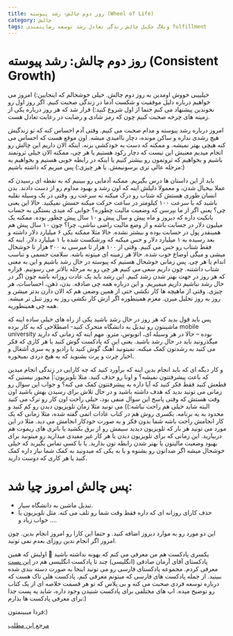 ```yaml
---
title: روز دوم چالش- رشد پیوسته (Wheel of Life)
category: چالش
tags: وبلاگ جکیل چالش زندگی تعادل رشد توسعه رضایتمندی fulfillment
---
```



# روز دوم چالش: رشد پیوسته (Consistent Growth)


خیلیییی خووش اومدین به روز دوم چالش. خیلی خوشحالم که اینجایین:)
امروز می خواهیم درباره دلیل موفقیت و شکست آدما در زندگی صحبت کنیم.
اگر روز اول رو نخوندین پیشنهاد می کنم حتما از اول شروع کنید:)
قرار شد که هر روز درباره یکی از زمینه های چرخه صحبت کنیم چون که رمز شادی و رضایت در رعایت تعادل هست.

امروز درباره رشد پیوسته و مدام صحبت می کنیم. وقتی آدم احساس کنه که تو زندگیش هیچ رشدی نداره و ساکن مونده، دچار ناامیدی میشه. اون موقع هست که احساس می کنه هیچی بهتر نمیشه. و ممکنه که دست به خودکشی بزنه.
اینکه الان داریم این چالش رو انجام میدیم معنیش این نیست که دچار رکود هستیم یا هر چی، ممکنه الان خیلی ثروتمند باشیم و بخواهیم که ثروتمون رو بیشتر کنیم یا اینکه در رابطه خوبی هستیم و بخواهیم به مرحله عالی تری برسونیمش. یا هر چیزی:) پس میریم که داشته باشیم:)

باید از این داستان ها درس بگیریم. ممکنه آدمایی رو ببینیم که به نقطه ای رسیدن که عملا بیخیال شدن، و معمولا دلیلش اینه که اون رشد و بهبود مداوم رو از دست دادند. بدن انسان طوری هستش که شتاب رو درک میکنه نه سرعت رو. وقتی در یک وسیله نقلیه باشید که با سرعت ۱۰۰ کیلومتر در ساعت حرکت میکنه حسش نمیکنید.
حالا این یعنی چی؟ یعنی اگر از ما بپرسن که وضعیت مالیت چطوره؟ جوابی که میدی بستگی به حساب بانکیت داره که دیروز و ماه پیش و سال پیش و ۱۰ سال پیش چطور بوده. ممکنه یک میلیون دلار در جسابت باشه و از وضع مالیت راضی نباشی، چرا؟ چون ۱۰ سال پیش هم همینقدر پول در حسابت بوده و بیشتر نشده.
حالا مثلا ممکنه یکی ۶ میلیارد دلار داشته و بعد رسیده به ۱ میلیارد دلار و حس میکنه که ورشکست شده با ۱ میلیارد دلار. اینه که فقط شتاب رو حس می کنیم. وقتی از ۱۰۰ هزار تا میرسی به ۲۰۰ هزار تا خوشحال میشی و میگی اوضاع خوب شده.
حالا هر زمینه ای میتونه باشه. سلامت جسمی و تناسب اندام یا هر چی.
پس زمانی خوشحال هستیم که پیوسته در حال رشد باشیم و این به معنی شتاب داشتنه. چون داریم سعی می کنیم هر چی رو به مرحله بالاتر می رسونیم.
قراره که هر روز در جهت بهتر شدن رشد کنیم. این رشد باید یک عادت روزانه باشه چون اگر در حال رشد نباشیم داریم میمیریم. و این درباره همه چی صادقه. بدن، ذهن، احساسات، هر چیزی. وقتی از ماهیچه ها کار نکشی حتی از همین وضعی هم که الان دارن بدتر میشن و روز به روز تحلیل میرن. مغزم همینطوره اگر ازش کار نکشی روز به روز تنبل تر میشه. همه چی همینطوریه.

پس باید قول بدید که هر روز در حال رشد باشید یکی از راه های خیلی ساده اینه که ماشینتون رو تبدیل به دانشگاه متحرک کنید- اصطلاحی که به کار برده mobile university بوده – حالا در هر وسیله ای، اتوبوس، مترو. مهم اینه که زمانی که دارید میگذرونید باید در حال رشد باشید. یعنی این که پادکست گوش کنید یا هر کاری که فکر می کنید به رشدتون کمک میکنه. نمیتونید آهنگ گوش کنید یا رادیو و یه سری آشغال و اخبار چرت و پرت بشنوید که به هیچ دردی نمیخوره.

و کار دیگه ای که باید انجام بدین اینه که برآورد کنید که چه کارایی در زندگی انجام میدین که باعث پیشرفتتون نمیشه؟ و اونا رو حذف کنید.
مثلا تلویزیون:|
مجبور نیستین که قطعش کنید فقط فکر کنید که آیا داره به پیشرفتتون کمک می کنه؟ و جواب این سوال رو زمانی می تونید بدید که هدف داشته باشید و در حال تلاش برای رسیدن بهش باشید اون وقت هستش که وقتی پاسخ این سوال منفی بود، خیلی راحت اون کار رو ترک می کنید البته شاید خیلی هم راحت نباشه:)) می تونید مثلا زمان تلویزیون دیدن رو کم کنید و محدود به یه برنامه. یکسری روش هم در کتاب عادات اتمی گفته شده، مثلا زمانی که یک کار انجامش راحت باشه شما بدون فکر و به صورت خودکار انجامش می دید. مثلا در این مورد می تونید هر بار که تلویزیون دیدید سیمش رو از برق بکشید یا باتری های ریموت هم دربیارید.
این زمانی که برای تلویزیون دیدن یا هر کار غیر مفیدی میذارید رو میتونید برای بهبود وضعیت مالیتون یا بهتر شدن رابطه تون بذارید. یا با کسی تماس بگیرید که خیلی خوشحال میشه اگر صداتون رو بشنوه و یا به یکی که میدونید به کمک شما نیاز داره کمک کنید یا هر کاری که دوست دارید.

# پس چالش امروز چیا شد:

* تبدیل ماشین به دانشگاه سیار.
* حذف کارای روزانه ای که داره فقط وقت شما رو تلف می کنه. مثل تلویزیون یا خواب زیاد و ….

این دو مورد رو به موارد دیروز اضافه کنید. و حتما این کارا رو امروز انجام بدین. چون امروز اگر انجام ندین روزای بعدم نمی تونید.

یکسری پادکست هم من معرفی می کنم که بهونه نداشته باشید 🙂
اولیش که همین پادکستای آقای آرمان صادقی (انگلیسی)
چند تا پادکست انگلیسی هم در [این پست] معرفی کردم.
مجموعه پادکستای فارسی رو می تونید اینجا به صورت دسته بندی شده ببینید. از جمله پادکست های فارسی که میتونم معرفی کنم، پادکست هلی تاک هست که درباره توسعه فردی صحبت می کنه و بی پلاس که تو هر قسمت خلاصه ای از یک کتاب رو توضیح میده.
اپ های مختلفی برای پادکست شنیدن وجود داره، شاید یه پست جدا برای معرفی پادکست ها بذارم:)

فردا میبینمتون:)



[مرجع این مطلب]


[این پست]: http://spacelover.net/learning-english/
[مرجع این مطلب]: https://titaniumsuccess.com/podcast/consistent-growth/
